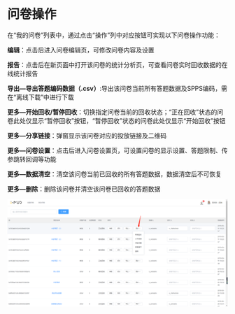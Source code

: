 # 问卷操作

在“我的问卷”列表中，通过点击“操作”列中对应按钮可实现以下问卷操作功能：

**编辑**：点击后进入问卷编辑页，可修改问卷内容及设置

**报告**：点击后在新页面中打开该问卷的统计分析页，可查看问卷实时回收数据的在线统计报告

**导出—导出答题编码数据（.csv）**:导出该问卷当前所有答题数据及SPPS编码，需在“离线下载”中进行下载

**更多—开始回收/暂停回收**：切换指定问卷当前的回收状态；“正在回收”状态的问卷此处仅显示“暂停回收”按钮，“暂停回收”状态的问卷此处仅显示“开始回收”按钮

**更多—分享链接**：弹窗显示该问卷对应的投放链接及二维码

**更多—问卷设置**：点击后进入问卷设置页，可设置问卷的显示设置、答题限制、传参跳转回调等功能

**更多—数据清空**：清空该问卷当前已回收的所有答题数据，数据清空后不可恢复

**更多—删除**：删除该问卷并清空该问卷已回收的答题数据

![&#x95EE;&#x5377;&#x64CD;&#x4F5C;](../../.gitbook/assets/image%20%28165%29.png)

